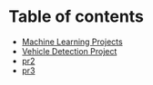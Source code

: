 # Table of contents

* [Machine Learning Projects](README.md)
* [Vehicle Detection Project](pr1.md)
* [pr2](pr2.md)
* [pr3](pr3.md)

